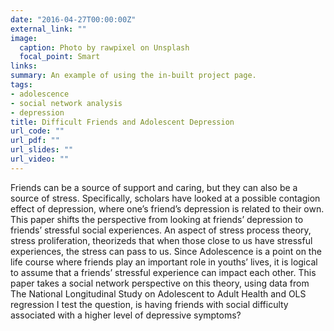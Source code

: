 ```yaml
---
date: "2016-04-27T00:00:00Z"
external_link: ""
image:
  caption: Photo by rawpixel on Unsplash
  focal_point: Smart
links:
summary: An example of using the in-built project page.
tags:
- adolescence
- social network analysis
- depression
title: Difficult Friends and Adolescent Depression
url_code: ""
url_pdf: ""
url_slides: ""
url_video: ""
---
```


Friends can be a source of support and caring, but they can also be a
source of stress. Specifically, scholars have looked at a possible contagion effect of depression,
where one’s friend’s depression is related to their own. This paper shifts the perspective
from looking at friends’ depression to friends’ stressful social experiences. An aspect of stress
process theory, stress proliferation, theorizeds that when those close to us have stressful
experiences, the stress can pass to us. Since Adolescence is a point on the life course where
friends play an important role in youths’ lives, it is logical to assume that a friends’ stressful
experience can impact each other. This paper takes a social network perspective on this
theory, using data from The National Longitudinal Study on Adolescent to Adult Health and
OLS regression I test the question, is having friends with social difficulty associated with a
higher level of depressive symptoms?
